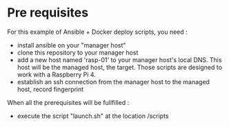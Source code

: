 # Pre requisites

For this example of Ansible + Docker deploy scripts, you need :
- install ansible on your "manager host"
- clone this repository to your manager host
- add a new host named 'rasp-01' to your manager host's local DNS. This host will be the managed host, the target. Those scripts are designed to work with a Raspberry Pi 4.
- establish an ssh connection from the manager host to the managed host, record fingerprint

When all the prerequisites will be fullfilled :
- execute the script "launch.sh" at the location /scripts